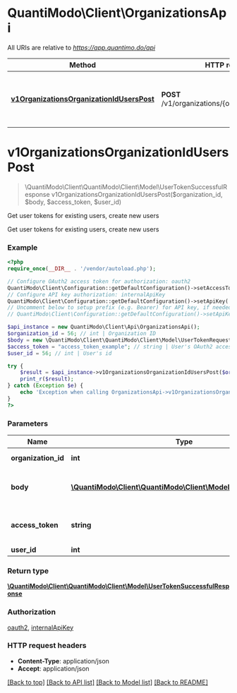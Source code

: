 # QuantiModo\Client\OrganizationsApi

All URIs are relative to *https://app.quantimo.do/api*

Method | HTTP request | Description
------------- | ------------- | -------------
[**v1OrganizationsOrganizationIdUsersPost**](OrganizationsApi.md#v1OrganizationsOrganizationIdUsersPost) | **POST** /v1/organizations/{organizationId}/users | Get user tokens for existing users, create new users


# **v1OrganizationsOrganizationIdUsersPost**
> \QuantiModo\Client\QuantiModo\Client\Model\UserTokenSuccessfulResponse v1OrganizationsOrganizationIdUsersPost($organization_id, $body, $access_token, $user_id)

Get user tokens for existing users, create new users

Get user tokens for existing users, create new users

### Example
```php
<?php
require_once(__DIR__ . '/vendor/autoload.php');

// Configure OAuth2 access token for authorization: oauth2
QuantiModo\Client\Configuration::getDefaultConfiguration()->setAccessToken('YOUR_ACCESS_TOKEN');
// Configure API key authorization: internalApiKey
QuantiModo\Client\Configuration::getDefaultConfiguration()->setApiKey('api_key', 'YOUR_API_KEY');
// Uncomment below to setup prefix (e.g. Bearer) for API key, if needed
// QuantiModo\Client\Configuration::getDefaultConfiguration()->setApiKeyPrefix('api_key', 'Bearer');

$api_instance = new QuantiModo\Client\Api\OrganizationsApi();
$organization_id = 56; // int | Organization ID
$body = new \QuantiModo\Client\QuantiModo\Client\Model\UserTokenRequest(); // \QuantiModo\Client\QuantiModo\Client\Model\UserTokenRequest | Provides organization token and user ID
$access_token = "access_token_example"; // string | User's OAuth2 access token
$user_id = 56; // int | User's id

try {
    $result = $api_instance->v1OrganizationsOrganizationIdUsersPost($organization_id, $body, $access_token, $user_id);
    print_r($result);
} catch (Exception $e) {
    echo 'Exception when calling OrganizationsApi->v1OrganizationsOrganizationIdUsersPost: ', $e->getMessage(), PHP_EOL;
}
?>
```

### Parameters

Name | Type | Description  | Notes
------------- | ------------- | ------------- | -------------
 **organization_id** | **int**| Organization ID |
 **body** | [**\QuantiModo\Client\QuantiModo\Client\Model\UserTokenRequest**](../Model/\QuantiModo\Client\QuantiModo\Client\Model\UserTokenRequest.md)| Provides organization token and user ID |
 **access_token** | **string**| User&#39;s OAuth2 access token | [optional]
 **user_id** | **int**| User&#39;s id | [optional]

### Return type

[**\QuantiModo\Client\QuantiModo\Client\Model\UserTokenSuccessfulResponse**](../Model/UserTokenSuccessfulResponse.md)

### Authorization

[oauth2](../../README.md#oauth2), [internalApiKey](../../README.md#internalApiKey)

### HTTP request headers

 - **Content-Type**: application/json
 - **Accept**: application/json

[[Back to top]](#) [[Back to API list]](../../README.md#documentation-for-api-endpoints) [[Back to Model list]](../../README.md#documentation-for-models) [[Back to README]](../../README.md)

